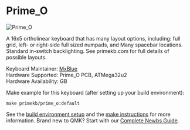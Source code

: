 # Prime_O

![Prime_O](https://i.imgur.com/ujbBdja.jpg)

A 16x5 ortholinear keyboard that has many layout options, including: full grid, left- or right-side full sized numpads, and Many spacebar locations. Standard in-switch backlighting. See primekb.com for full details of possible layouts.

Keyboard Maintainer: [MxBlue](https://github.com/MxBlu)  
Hardware Supported: Prime_O PCB, ATMega32u2  
Hardware Availability: GB

Make example for this keyboard (after setting up your build environment):

    make primekb/prime_o:default

See the [build environment setup](https://docs.qmk.fm/#/getting_started_build_tools) and the [make instructions](https://docs.qmk.fm/#/getting_started_make_guide) for more information. Brand new to QMK? Start with our [Complete Newbs Guide](https://docs.qmk.fm/#/newbs).
